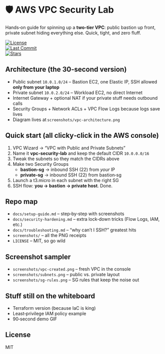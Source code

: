 # 🛡️ AWS VPC Security Lab

Hands‑on guide for spinning up a **two‑tier VPC**: public bastion up front, private subnet hiding everything else. Quick, tight, and zero fluff.

[![License](https://img.shields.io/github/license/chetflowers/AWS-VPC-Security?color=blue)](LICENSE)  
[![Last Commit](https://img.shields.io/github/last-commit/chetflowers/AWS-VPC-Security)](../../commits)  
[![Stars](https://img.shields.io/github/stars/chetflowers/AWS-VPC-Security?style=social)](../../stargazers)

## Architecture (the 30‑second version)

* Public subnet `10.0.1.0/24` – Bastion EC2, one Elastic IP, SSH allowed **only from your laptop**
* Private subnet `10.0.2.0/24` – Workload EC2, no direct Internet
* Internet Gateway + optional NAT if your private stuff needs outbound calls
* Security Groups + Network ACLs + VPC Flow Logs because logs save lives
* Diagram lives at `screenshots/vpc-architecture.png`

## Quick start (all clicky‑click in the AWS console)

1. VPC Wizard → “VPC with Public and Private Subnets”  
2. Name it **vpc-security-lab** and keep the default CIDR `10.0.0.0/16`  
3. Tweak the subnets so they match the CIDRs above  
4. Make two Security Groups  
   * **bastion-sg** → inbound SSH (22) from *your* IP  
   * **private-sg** → inbound SSH (22) from bastion‑sg  
5. Launch a t3.micro in each subnet with the right SG  
6. SSH flow: **you → bastion → private host**. Done.

## Repo map

* `docs/setup-guide.md` – step‑by‑step with screenshots  
* `docs/security-hardening.md` – extra lock‑down tricks (Flow Logs, IAM, etc.)  
* `docs/troubleshooting.md` – “why can’t I SSH?” greatest hits  
* `screenshots/` – all the PNG receipts  
* `LICENSE` – MIT, so go wild

## Screenshot sampler

* `screenshots/vpc-created.png` – fresh VPC in the console  
* `screenshots/subnets.png` – public vs. private layout  
* `screenshots/sg-rules.png` – SG rules that keep the noise out

## Stuff still on the whiteboard

* Terraform version (because IaC is king)  
* Least‑privilege IAM policy example  
* 90‑second demo GIF

## License

MIT
